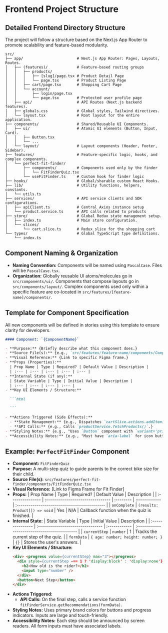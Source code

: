 # Frontend Project Structure

## Detailed Frontend Directory Structure

The project will follow a structure based on the Next.js App Router to promote scalability and feature-based modularity.

```plaintext
src/
├── app/                        # Next.js App Router: Pages, Layouts, Routes.
│   ├── (features)/             # Feature-based routing groups
│   │   ├── products/
│   │   │   ├── [slug]/page.tsx # Product Detail Page
│   │   │   └── page.tsx        # Product Listing Page
│   │   ├── cart/page.tsx       # Shopping Cart Page
│   │   └── account/
│   │       ├── login/page.tsx
│   │       └── page.tsx        # Protected user profile page
│   ├── api/                    # API Routes (Next.js backend features).
│   ├── globals.css             # Global styles, Tailwind directives.
│   └── layout.tsx              # Root layout for the entire application.
├── components/                 # Shared/Reusable UI Components.
│   ├── ui/                     # Atomic UI elements (Button, Input, Card).
│   │   ├── Button.tsx
│   │   └── ...
│   └── layout/                 # Layout components (Header, Footer, Sidebar).
├── features/                   # Feature-specific logic, hooks, and complex components.
│   └── perfect-fit-finder/
│       ├── components/         # Components used only by the finder
│       │   └── FitFinderQuiz.tsx
│       └── useFitFinder.ts     # Custom hook for finder logic
├── hooks/                      # Global/sharable custom React Hooks.
├── lib/                        # Utility functions, helpers, constants.
│   └── utils.ts
├── services/                   # API service clients and SDK configurations.
│   ├── apiClient.ts            # Central Axios instance setup
│   └── product.service.ts      # API calls related to products
├── store/                      # Global Redux state management setup.
│   ├── index.ts                # Main store configuration.
│   └── slices/
│       └── cart.slice.ts       # Redux slice for the shopping cart
└── types/                      # Global TypeScript type definitions.
    └── index.ts
```

## Component Naming & Organization

- **Naming Convention:** Components will be named using `PascalCase`. Files will be `PascalCase.tsx`.
- **Organization:** Globally reusable UI atoms/molecules go in `src/components/ui/`. Components that compose layouts go in `src/components/layout/`. Complex components used only within a specific feature are co-located in `src/features/[feature-name]/components/`.

## Template for Component Specification

All new components will be defined in stories using this template to ensure clarity for developers.

````markdown
#### Component: `{ComponentName}`

- **Purpose:** {Briefly describe what this component does.}
- **Source File(s):** {e.g., `src/features/feature-name/components/ComponentName.tsx`}
- **Visual Reference:** {Link to specific Figma frame.}
- **Props (Properties):**
  | Prop Name | Type | Required? | Default Value | Description |
  | :--- | :--- | :--- | :--- | :--- |
- **Internal State (if any):**
  | State Variable | Type | Initial Value | Description |
  | :--- | :--- | :--- | :--- |
- **Key UI Elements / Structure:**

  ```html

  ```

- **Actions Triggered (Side Effects):**
  - **State Management:** {e.g., Dispatches `cartSlice.actions.addItem()`.}
  - **API Calls:** {e.g., Calls `productService.fetchProducts()`.}
- **Styling Notes:** {e.g., "Uses `Button` component with `variant='primary'`." or "Container uses `p-4 bg-white`."}
- **Accessibility Notes:** {e.g., "Must have `aria-label` for icon buttons."}
````

## Example: `PerfectFitFinder` Component

- **Component:** `FitFinderQuiz`
- **Purpose:** A multi-step quiz to guide parents to the correct bike size for their child.
- **Source File(s):** `src/features/perfect-fit-finder/components/FitFinderQuiz.tsx`
- **Visual Reference:** [Link to Figma Frame for Fit Finder]
- **Props:**
  | Prop Name | Type | Required? | Default Value | Description |
  | :--------------- | :-------------------------------- | :-------- | :------------ | :-------------------------------------------- |
  | `onComplete` | `(results: Product[]) => void` | Yes | N/A | Callback function when the quiz is finished. |
- **Internal State:**
  | State Variable | Type | Initial Value | Description |
  | :--------------- | :-------------------------------- | :------------ | :-------------------------------------------- |
  | `currentStep` | `number` | 1 | Tracks the current step of the quiz. |
  | `formData` | `{ age: number; height: number; }` | `{}` | Stores the user's answers. |
- **Key UI Elements / Structure:**
  ```html
  <div> <progress value={currentStep} max="3"></progress>
    <div style={currentStep === 1 ? 'display:block' : 'display:none'}>
      <h2>How old is the rider?</h2>
      <input type="number" />
    </div>
    <button>Next Step</button>
  </div>
  ```
- **Actions Triggered:**
  - **API Calls:** On the final step, calls a service function `fitFinderService.getRecommendations(formData)`.
- **Styling Notes:** Uses primary brand colors for buttons and progress indicators. Inputs are large and touch-friendly.
- **Accessibility Notes:** Each step should be announced by screen readers. All form inputs must have associated labels.
